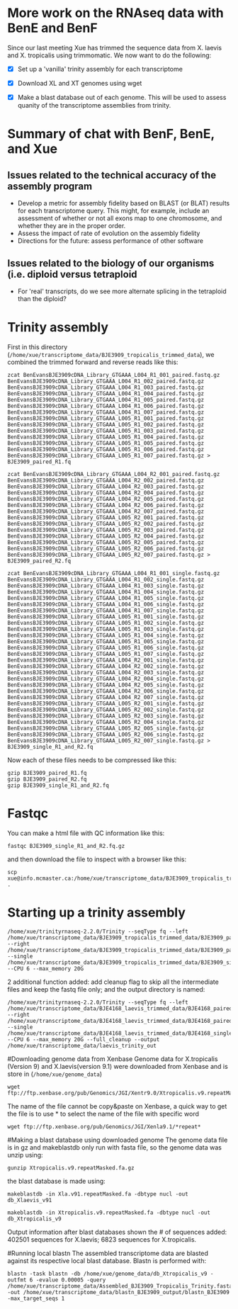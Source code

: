 # More work on the RNAseq data with BenE and BenF

Since our last meeting Xue has trimmed the sequence data from X. laevis and X. tropicalis using trimmomatic.  We now want to do the following:
- [x] Set up a 'vanilla' trinity assembly for each transcriptome
- [x] Download XL and XT genomes using wget
- [x] Make a blast database out of each genome.  This will be used to assess quanity of the transcriptome assemblies from trinity.


# Summary of chat with BenF, BenE, and Xue

## Issues related to the technical accuracy of the assembly program
* Develop a metric for assembly fidelity based on BLAST (or BLAT) results for each transcriptome query.  This might, for example, include an assessment of whether or not all exons map to one chromosome, and whether they are in the proper order.
* Assess the impact of rate of evolution on the assembly fidelity
* Directions for the future: assess performance of other software

## Issues related to the biology of our organisms (i.e. diploid versus tetraploid
* For 'real' transcripts, do we see more alternate splicing in the tetraploid than the diploid?

# Trinity assembly

First in this directory (`/home/xue/transcriptome_data/BJE3909_tropicalis_trimmed_data`), we combined the trimmed forward and reverse reads like this:
```
zcat BenEvansBJE3909cDNA_Library_GTGAAA_L004_R1_001_paired.fastq.gz BenEvansBJE3909cDNA_Library_GTGAAA_L004_R1_002_paired.fastq.gz BenEvansBJE3909cDNA_Library_GTGAAA_L004_R1_003_paired.fastq.gz BenEvansBJE3909cDNA_Library_GTGAAA_L004_R1_004_paired.fastq.gz BenEvansBJE3909cDNA_Library_GTGAAA_L004_R1_005_paired.fastq.gz BenEvansBJE3909cDNA_Library_GTGAAA_L004_R1_006_paired.fastq.gz BenEvansBJE3909cDNA_Library_GTGAAA_L004_R1_007_paired.fastq.gz BenEvansBJE3909cDNA_Library_GTGAAA_L005_R1_001_paired.fastq.gz BenEvansBJE3909cDNA_Library_GTGAAA_L005_R1_002_paired.fastq.gz BenEvansBJE3909cDNA_Library_GTGAAA_L005_R1_003_paired.fastq.gz BenEvansBJE3909cDNA_Library_GTGAAA_L005_R1_004_paired.fastq.gz BenEvansBJE3909cDNA_Library_GTGAAA_L005_R1_005_paired.fastq.gz BenEvansBJE3909cDNA_Library_GTGAAA_L005_R1_006_paired.fastq.gz BenEvansBJE3909cDNA_Library_GTGAAA_L005_R1_007_paired.fastq.gz > BJE3909_paired_R1.fq
```
```
zcat BenEvansBJE3909cDNA_Library_GTGAAA_L004_R2_001_paired.fastq.gz BenEvansBJE3909cDNA_Library_GTGAAA_L004_R2_002_paired.fastq.gz BenEvansBJE3909cDNA_Library_GTGAAA_L004_R2_003_paired.fastq.gz BenEvansBJE3909cDNA_Library_GTGAAA_L004_R2_004_paired.fastq.gz BenEvansBJE3909cDNA_Library_GTGAAA_L004_R2_005_paired.fastq.gz BenEvansBJE3909cDNA_Library_GTGAAA_L004_R2_006_paired.fastq.gz BenEvansBJE3909cDNA_Library_GTGAAA_L004_R2_007_paired.fastq.gz BenEvansBJE3909cDNA_Library_GTGAAA_L005_R2_001_paired.fastq.gz BenEvansBJE3909cDNA_Library_GTGAAA_L005_R2_002_paired.fastq.gz BenEvansBJE3909cDNA_Library_GTGAAA_L005_R2_003_paired.fastq.gz BenEvansBJE3909cDNA_Library_GTGAAA_L005_R2_004_paired.fastq.gz BenEvansBJE3909cDNA_Library_GTGAAA_L005_R2_005_paired.fastq.gz BenEvansBJE3909cDNA_Library_GTGAAA_L005_R2_006_paired.fastq.gz BenEvansBJE3909cDNA_Library_GTGAAA_L005_R2_007_paired.fastq.gz > BJE3909_paired_R2.fq
```

```
zcat BenEvansBJE3909cDNA_Library_GTGAAA_L004_R1_001_single.fastq.gz BenEvansBJE3909cDNA_Library_GTGAAA_L004_R1_002_single.fastq.gz BenEvansBJE3909cDNA_Library_GTGAAA_L004_R1_003_single.fastq.gz BenEvansBJE3909cDNA_Library_GTGAAA_L004_R1_004_single.fastq.gz BenEvansBJE3909cDNA_Library_GTGAAA_L004_R1_005_single.fastq.gz BenEvansBJE3909cDNA_Library_GTGAAA_L004_R1_006_single.fastq.gz BenEvansBJE3909cDNA_Library_GTGAAA_L004_R1_007_single.fastq.gz BenEvansBJE3909cDNA_Library_GTGAAA_L005_R1_001_single.fastq.gz BenEvansBJE3909cDNA_Library_GTGAAA_L005_R1_002_single.fastq.gz BenEvansBJE3909cDNA_Library_GTGAAA_L005_R1_003_single.fastq.gz BenEvansBJE3909cDNA_Library_GTGAAA_L005_R1_004_single.fastq.gz BenEvansBJE3909cDNA_Library_GTGAAA_L005_R1_005_single.fastq.gz BenEvansBJE3909cDNA_Library_GTGAAA_L005_R1_006_single.fastq.gz BenEvansBJE3909cDNA_Library_GTGAAA_L005_R1_007_single.fastq.gz  BenEvansBJE3909cDNA_Library_GTGAAA_L004_R2_001_single.fastq.gz BenEvansBJE3909cDNA_Library_GTGAAA_L004_R2_002_single.fastq.gz BenEvansBJE3909cDNA_Library_GTGAAA_L004_R2_003_single.fastq.gz BenEvansBJE3909cDNA_Library_GTGAAA_L004_R2_004_single.fastq.gz BenEvansBJE3909cDNA_Library_GTGAAA_L004_R2_005_single.fastq.gz BenEvansBJE3909cDNA_Library_GTGAAA_L004_R2_006_single.fastq.gz BenEvansBJE3909cDNA_Library_GTGAAA_L004_R2_007_single.fastq.gz BenEvansBJE3909cDNA_Library_GTGAAA_L005_R2_001_single.fastq.gz BenEvansBJE3909cDNA_Library_GTGAAA_L005_R2_002_single.fastq.gz BenEvansBJE3909cDNA_Library_GTGAAA_L005_R2_003_single.fastq.gz BenEvansBJE3909cDNA_Library_GTGAAA_L005_R2_004_single.fastq.gz BenEvansBJE3909cDNA_Library_GTGAAA_L005_R2_005_single.fastq.gz BenEvansBJE3909cDNA_Library_GTGAAA_L005_R2_006_single.fastq.gz BenEvansBJE3909cDNA_Library_GTGAAA_L005_R2_007_single.fastq.gz > BJE3909_single_R1_and_R2.fq
```

Now each of these files needs to be compressed like this:
```
gzip BJE3909_paired_R1.fq
gzip BJE3909_paired_R2.fq
gzip BJE3909_single_R1_and_R2.fq
```

# Fastqc

You can make a html file with QC information like this:

```
fastqc BJE3909_single_R1_and_R2.fq.gz
```

and then download the file to inspect with a browser like this:

```
scp xue@info.mcmaster.ca:/home/xue/transcriptome_data/BJE3909_tropicalis_trimmed_data/BJE3909_single_R1_and_R2_fastqc.html .
```


# Starting up a trinity assembly

```
/home/xue/trinityrnaseq-2.2.0/Trinity --seqType fq --left /home/xue/transcriptome_data/BJE3909_tropicalis_trimmed_data/BJE3909_paired_R1.fq.gz --right /home/xue/transcriptome_data/BJE3909_tropicalis_trimmed_data/BJE3909_paired_R2.fq.gz --single /home/xue/transcriptome_data/BJE3909_tropicalis_trimmed_data/BJE3909_single_R1_and_R2.fq.gz --CPU 6 --max_memory 20G
```
2 additional function added: add cleanup flag to skip all the intermediate files and keep the fastq file only; and the output directory is named:
```
/home/xue/trinityrnaseq-2.2.0/Trinity --seqType fq --left /home/xue/transcriptome_data/BJE4168_laevis_trimmed_data/BJE4168_paired_R1.fq.gz --right /home/xue/transcriptome_data/BJE4168_laevis_trimmed_data/BJE4168_paired_R2.fq.gz --single /home/xue/transcriptome_data/BJE4168_laevis_trimmed_data/BJE4168_single_R1_and_R2.fq.gz --CPU 6 --max_memory 20G --full_cleanup --output /home/xue/transcriptome_data/laevis_trinity_out 
```
#Downloading genome data from Xenbase
Genome data for X.tropicalis (Version 9) and X.laevis(version 9.1) were downloaded from Xenbase and is store in (`/home/xue/genome_data`)
```
wget ftp://ftp.xenbase.org/pub/Genomics/JGI/Xentr9.0/Xtropicalis.v9.repeatMasked.fa.gz
```
The name of the file cannot be copy&paste on Xenbase, a quick way to get the file is to use * to select the name of the file with specific word
```
wget ftp://ftp.xenbase.org/pub/Genomics/JGI/Xenla9.1/*repeat*
```
#Making a blast database using downloaded genome
The genome data file is in gz and makeblastdb only run with fasta file, so the genome data was unzip using:
```
gunzip Xtropicalis.v9.repeatMasked.fa.gz
```
the blast database is made using:
```
makeblastdb -in Xla.v91.repeatMasked.fa -dbtype nucl -out db_Xlaevis_v91
```
```
makeblastdb -in Xtropicalis.v9.repeatMasked.fa -dbtype nucl -out db_Xtropicalis_v9
```
Output information after blast databases shown the # of sequences added: 402501 sequences for X.laevis; 6823 sequences for X.tropicalis.

#Running local blastn
The assembled transcriptome data are blasted against its respective local blast database. Blastn is performed with: 
```
blastn -task blastn -db /home/xue/genome_data/db_Xtropicalis_v9 -outfmt 6 -evalue 0.00005 -query /home/xue/transcriptome_data/Assembled_BJE3909_Tropicalis_Trinity.fasta -out /home/xue/transcriptome_data/blastn_BJE3909_output/blastn_BJE3909 -max_target_seqs 1
```

